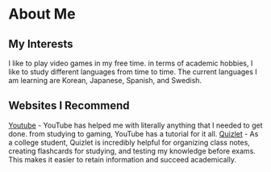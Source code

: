 # About Me
## My Interests
I like to play video games in my free time. in terms of academic hobbies, I like to study different languages from time to time. The current languages I am learning are Korean, Japanese, Spanish, and Swedish.
## Websites I Recommend
 [Youtube](https://www.youtube.com) - YouTube has helped me with literally anything that I needed to get done. from studying to gaming, YouTube has a tutorial for it all.
 [Quizlet](https://quizlet.com) - As a college student, Quizlet is incredibly helpful for organizing class notes, creating flashcards for studying, and testing my knowledge before exams. This makes it easier to retain information and succeed academically.
